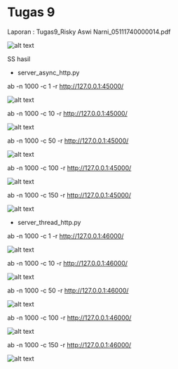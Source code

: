 # Tugas 9

Laporan : Tugas9_Risky Aswi Narni_05111740000014.pdf

![alt text](Gambar/lampiran.png)

SS hasil

- server_async_http.py

ab -n 1000 -c 1 -r http://127.0.0.1:45000/

![alt text](Gambar/1.png)

ab -n 1000 -c 10 -r http://127.0.0.1:45000/

![alt text](Gambar/10.png)

ab -n 1000 -c 50 -r http://127.0.0.1:45000/

![alt text](Gambar/50.png)

ab -n 1000 -c 100 -r http://127.0.0.1:45000/

![alt text](Gambar/100.png)

ab -n 1000 -c 150 -r http://127.0.0.1:45000/

![alt text](Gambar/150.png)

- server_thread_http.py


ab -n 1000 -c 1 -r http://127.0.0.1:46000/

![alt text](Gambar/t1.png)

ab -n 1000 -c 10 -r http://127.0.0.1:46000/

![alt text](Gambar/t10.png)

ab -n 1000 -c 50 -r http://127.0.0.1:46000/

![alt text](Gambar/t50.png)

ab -n 1000 -c 100 -r http://127.0.0.1:46000/

![alt text](Gambar/t100.png)

ab -n 1000 -c 150 -r http://127.0.0.1:46000/

![alt text](Gambar/t150.png)




